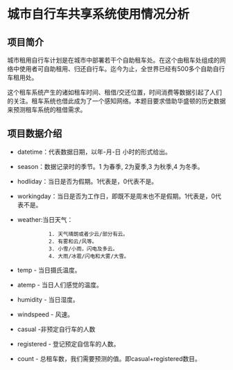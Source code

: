 # 城市自行车共享系统使用情况分析

## 项目简介

城市租用自行车计划是在城市中部署若干个自助租车处。在这个由租车处组成的网络中使用者可自助租用、归还自行车。迄今为止，全世界已经有500多个自助自行车租用处。 

这个租车系统产生的诸如租车时间、租借/交还位置，时间消费等数据引起了人们的关注。租车系统也借此成为了一个感知网络。本题目要求借助华盛顿的历史数据来预测租车系统的租借需求。

## 项目数据介绍 

- datetime：代表数据日期，以年-月-日 小时的形式给出。 
- season：数据记录时的季节。1 为春季, 2为夏季,3 为秋季,4 为冬季。 
- hodliday：当日是否为假期。1代表是，0代表不是。 
- workingday：当日是否为工作日，即既不是周末也不是假期。1代表是，0代表不是。 
- weather:当日天气：

    			1. 天气晴朗或者少云/部分有云。 
    			2. 有雾和云/风等。 
    			3. 小雪/小雨，闪电及多云。 
    			4. 大雨/冰雹/闪电和大雾/大雪。    
- temp - 当日摄氏温度。 
- atemp - 当日人们感觉的温度。 
- humidity - 当日湿度。 
- windspeed - 风速。 
- casual -非预定自行车的人数 
- registered - 登记预定自信车的人数。 
- count - 总租车数，我们需要预测的值。即casual+registered数目。 
